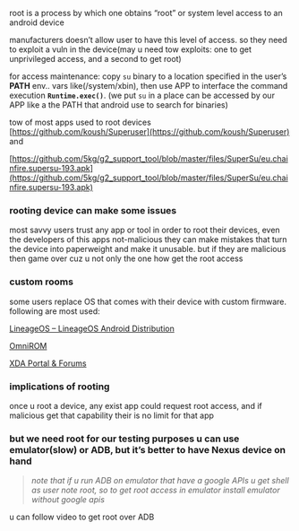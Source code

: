 root is a process by which one obtains “root” or system level access to an android device

manufacturers doesn’t allow user to have this level of access. so they need to exploit a vuln in the device(may u need tow exploits: one to get unprivileged access, and a second to get root)

for access maintenance: copy `su` binary to a location specified in the user’s **PATH** env.. vars like(/system/xbin), then use APP to interface the command execution **`Runtime.exec()`**. (we put `su` in a place can be accessed by our APP like a the PATH that android use to search for binaries)

tow of most apps used to root devices [https://github.com/koush/Superuser](https://github.com/koush/Superuser) and

[https://github.com/5kg/g2_support_tool/blob/master/files/SuperSu/eu.chainfire.supersu-193.apk](https://github.com/5kg/g2_support_tool/blob/master/files/SuperSu/eu.chainfire.supersu-193.apk)

### rooting device can make some issues

most savvy users trust any app or tool in order to root their devices, even the developers of this apps not-malicious they can make mistakes that turn the device into paperweight and make it unusable. but if they are malicious then game over cuz u not only the one how get the root access

### custom rooms

some users replace OS that comes with their device with custom firmware. following are most used:

[LineageOS – LineageOS Android Distribution](https://lineageos.org/)

[OmniROM](https://omnirom.org/)

[XDA Portal & Forums](https://www.xda-developers.com/)

### implications of rooting

once u root a device, any exist app could request root access, and if malicious get that capability their is no limit for that app

### but we need root for our testing purposes u can use emulator(slow) or ADB, but it’s better to have Nexus device on hand

> _note that if u run ADB on emulator that have a google APIs u get shell as user note root, so to get root access in emulator install emulator without google apis_

u can follow video to get root over ADB